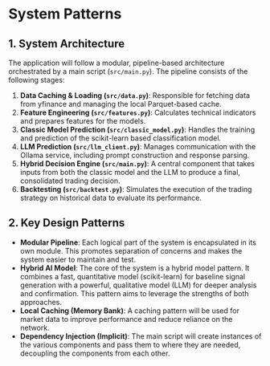 # System Patterns

## 1. System Architecture
The application will follow a modular, pipeline-based architecture orchestrated by a main script (`src/main.py`). The pipeline consists of the following stages:

1.  **Data Caching & Loading (`src/data.py`)**: Responsible for fetching data from yfinance and managing the local Parquet-based cache.
2.  **Feature Engineering (`src/features.py`)**: Calculates technical indicators and prepares features for the models.
3.  **Classic Model Prediction (`src/classic_model.py`)**: Handles the training and prediction of the scikit-learn based classification model.
4.  **LLM Prediction (`src/llm_client.py`)**: Manages communication with the Ollama service, including prompt construction and response parsing.
5.  **Hybrid Decision Engine (`src/main.py`)**: A central component that takes inputs from both the classic model and the LLM to produce a final, consolidated trading decision.
6.  **Backtesting (`src/backtest.py`)**: Simulates the execution of the trading strategy on historical data to evaluate its performance.

## 2. Key Design Patterns
- **Modular Pipeline**: Each logical part of the system is encapsulated in its own module. This promotes separation of concerns and makes the system easier to maintain and test.
- **Hybrid AI Model**: The core of the system is a hybrid model pattern. It combines a fast, quantitative model (scikit-learn) for baseline signal generation with a powerful, qualitative model (LLM) for deeper analysis and confirmation. This pattern aims to leverage the strengths of both approaches.
- **Local Caching (Memory Bank)**: A caching pattern will be used for market data to improve performance and reduce reliance on the network.
- **Dependency Injection (Implicit)**: The main script will create instances of the various components and pass them to where they are needed, decoupling the components from each other.
